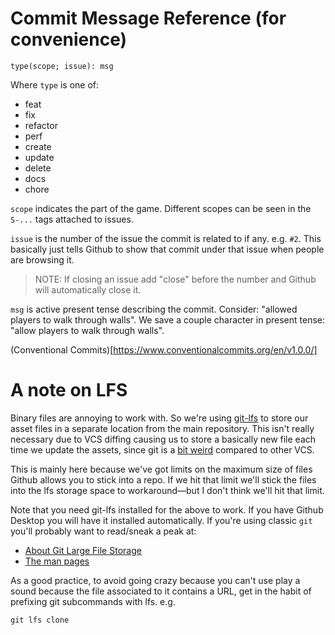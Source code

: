 # Commit Message Reference (for convenience)
```
type(scope; issue): msg
```

Where `type` is one of:
- feat
- fix
- refactor
- perf
- create
- update
- delete
- docs
- chore

`scope` indicates the part of the game. Different scopes can be seen in the 
`S-...` tags attached to issues.

`issue` is the number of the issue the commit is related to if any. e.g. `#2`.
This basically just tells Github to show that commit under that issue when people
are browsing it. 
> NOTE: If closing an issue add "close" before the number and Github will automatically
> close it.

`msg` is active present tense describing the commit. Consider: "allowed players to walk through walls".
We save a couple character in present tense: "allow players to walk through walls".

(Conventional Commits)[https://www.conventionalcommits.org/en/v1.0.0/]

# A note on LFS 
Binary files are annoying to work with. So we're using
[git-lfs](https://git-lfs.com/) to store our asset files in a separate location
from the main repository. This isn't really necessary due to VCS diffing
causing us to store a basically new file each time we update the assets, since
git is a [bit
weird](https://git-scm.com/book/en/v2/Getting-Started-What-is-Git%3F) compared
to other VCS. 

This is mainly here because we've got limits on the maximum size of files
Github allows you to stick into a repo. If we hit that limit we'll stick the files
into the lfs storage space to workaround&mdash;but I don't think we'll hit that limit.

Note that you need git-lfs installed for the above to work. If you have Github
Desktop you will have it installed automatically. If you're using classic `git`
you'll probably want to read/sneak a peak at: 

 - [About Git Large File Storage](https://docs.github.com/en/repositories/working-with-files/managing-large-files/about-git-large-file-storage)
 - [The man pages](https://github.com/git-lfs/git-lfs/tree/main/docs/man)

As a good practice, to avoid going crazy because you can't use play a sound
because the file associated to it contains a URL, get in the habit of prefixing git
subcommands with lfs. e.g.

```
git lfs clone
```

